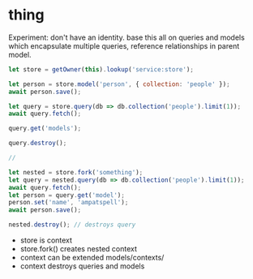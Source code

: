 # thing

Experiment: don't have an identity. base this all on queries and models which encapsulate multiple queries, reference relationships in parent model.

``` javascript
let store = getOwner(this).lookup('service:store');

let person = store.model('person', { collection: 'people' });
await person.save();

let query = store.query(db => db.collection('people').limit(1));
await query.fetch();

query.get('models');

query.destroy();

//

let nested = store.fork('something');
let query = nested.query(db => db.collection('people').limit(1));
await query.fetch();
let person = query.get('model');
person.set('name', 'ampatspell');
await person.save();

nested.destroy(); // destroys query
```

* store is context
* store.fork() creates nested context
* context can be extended models/contexts/<name>
* context destroys queries and models
